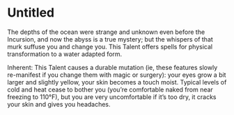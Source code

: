 # Untitled

The depths of the ocean were strange and unknown even before the Incursion, and now the abyss is a true mystery; but the whispers of that murk suffuse you and change you. This Talent offers spells for physical transformation to a water adapted form.

Inherent: This Talent causes a durable mutation (ie, these features slowly re-manifest if you change them with magic or surgery): your eyes grow a bit larger and slightly yellow, your skin becomes a touch moist. Typical levels of cold and heat cease to bother you (you’re comfortable naked from near freezing to 110°F), but you are very uncomfortable if it’s too dry, it cracks your skin and gives you headaches.